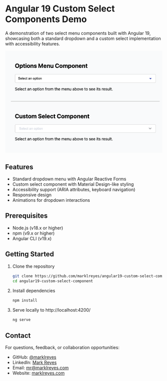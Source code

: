# Angular 19 Custom Select Components Demo

A demonstration of two select menu components built with Angular 19, showcasing both a standard dropdown and a custom select implementation with accessibility features.

![Reactive Form and Custom Component to illustrate a select menu with options](https://github.com/marklreyes/angular19-custom-select-component/blob/main/Angular19_ReactiveFormOptions_CustomSelectOptions.png?raw=true)


## Features
- Standard dropdown menu with Angular Reactive Forms
- Custom select component with Material Design-like styling
- Accessibility support (ARIA attributes, keyboard navigation)
- Responsive design
- Animations for dropdown interactions

## Prerequisites
- Node.js (v18.x or higher)
- npm (v9.x or higher)
- Angular CLI (v19.x)

## Getting Started

1. Clone the repository
	```bash
	git clone https://github.com/marklreyes/angular19-custom-select-component
	cd angular19-custom-select-component
2. Install dependencies
	```bash
	npm install
3. Serve locally to http://localhost:4200/
	```bash
	ng serve
## Contact

For questions, feedback, or collaboration opportunities:

- GitHub: [@marklreyes](https://github.com/marklreyes)
- LinkedIn: [Mark Reyes](https://linkedin.com/in/marklreyes)
- Email: [mr@marklreyes.com](mailto:mark@marklreyes.com)
- Website: [marklreyes.com](https://marklreyes.com)

